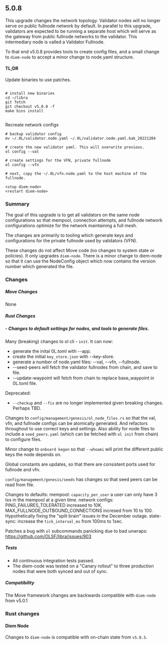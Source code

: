 ## 5.0.8

This upgrade changes the network topology. Validator nodes will no longer serve on public fullnode network by default. In parallel to this upgrade, validators are expected to be running a separate host which will serve as the gateway from public fullnode networks to the validator. This intermediary node is valled a Validator Fullnode.

To that end v5.0.8 provides tools to create config files, and a small change to `diem-node` to accept a minor change to node.yaml structure.

#### TL;DR

Update binaries to use patches.

```

# install new binaries
cd ~/libra
git fetch
git checkout v5.0.8 -f
make bins install


```

Recreate network configs
```
# backup validator config
mv ~/.0L/validator.node.yaml ~/.0L/validator.node.yaml.bak_20221204

# create the new validator yaml. This will overwrite previous.
ol config --val

# create settings for the VFN, private fullnode
ol config --vfn

# next, copy the ~/.0L/vfn.node.yaml to the host machine of the fullnode.

<stop diem-node>
<restart diem-node>

```

### Summary

The goal of this upgrade is to get all validators on the same node configurations so that mempool, connection attempts, and fullnode network configurations optimize for the network maintaining a full mesh.

The changes are primarily to tooling which generate keys and configurations for the private fullnode used by validators (VFN).

These changes do not affect Move code (no changes to system state or policies). It only upgrades `diem-node`. There is a minor change to diem-node so that it can use the NodeConfig object which now contains the version number which generated the file.

### Changes

##### Move Changes
None

##### Rust Changes
##### - Changes to default settings for nodes, and tools to generate files.

Many (breaking) changes to ol cli - `init`. 
It can now:
- generate the inital 0L.toml with --app.
- create the initial `key_store.json` with --key-store.
- generate a number of node.yaml files: --val, --vfn, --fullnode.
- --seed-peers will fetch the validator fullnodes from chain, and save to file.
- --update-waypoint will fetch from chain to replace base_waypoint in 0L.toml file.

Deprecated:
- `--checkup` and `--fix` are no longer implemented given breaking changes. Perhaps TBD.

Changes to `config/management/genesis/ol_node_files.rs` so that the val, vfn, and fullnode configs can be atomically generated. And refactors throughout to use correct keys and settings. Also ability for node files to include a `seed_peers.yaml` (which can be fetched with `ol init` from chain) to configure files.

Minor change to `onboard kegen` so that `--whoami` will print the different public keys the node depends on.

Global constants are updates, so that there are consistent ports used for fullnode and vfn.

`config/management/genesis/seeds` has changes so that seed peers can be read from file.

Changes to defaults:
mempool: `capacity_per_user` a user can only have 3 txs in the mempool at a given time.
network configs: PING_FAILURES_TOLERATED increased to 10K, MAX_FULLNODE_OUTBOUND_CONNECTIONS incresed from 10 to 100. Hypothetically fixing the "split brain" issues in the December outage.
state-sync: increase the `tick_interval_ms` from 100ms to 1sec.

Patches a bug with `ol` subcommands panicking due to bad unwraps: https://github.com/OLSF/libra/issues/903

##### Tests

- All continuous integration tests passed.
- The diem-code was tested on a "Canary rollout" to three production nodes that were both synced and out of sync.

##### Compatibility
The Move framework changes are backwards compatible with `diem-node` from v5.0.1

### Rust changes
#### Diem Node
Changes to `diem-node` is compatible with on-chain state from `v5.0.5`.
